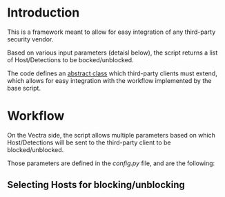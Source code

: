 # Introduction
This is a framework meant to allow for easy integration of any third-party security vendor. 

Based on various input parameters (detaisl below), the script returns a list of Host/Detections to be bocked/unblocked. 

The code defines an [abstract class](./third_party_clients/third_party_interface.py) which third-party clients must extend, which allows for easy integration with the workflow implemented by the base script. 

# Workflow
On the Vectra side, the script allows multiple parameters based on which Host/Detections will be sent to the third-party client to be blocked/unblocked. 

Those parameters are defined in the _config.py_ file, and are the following:

## Selecting Hosts for blocking/unblocking
